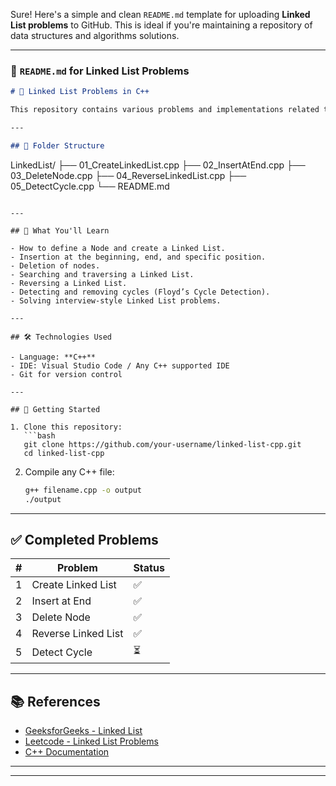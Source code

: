 Sure! Here's a simple and clean `README.md` template for uploading **Linked List problems** to GitHub. This is ideal if you're maintaining a repository of data structures and algorithms solutions.

---

### 📄 `README.md` for Linked List Problems

```markdown
# 🔗 Linked List Problems in C++

This repository contains various problems and implementations related to **Linked Lists** using **C++**. It includes basic structures, problem-specific functions, and detailed explanations for better understanding.

---

## 📁 Folder Structure

```
LinkedList/
├── 01_CreateLinkedList.cpp
├── 02_InsertAtEnd.cpp
├── 03_DeleteNode.cpp
├── 04_ReverseLinkedList.cpp
├── 05_DetectCycle.cpp
└── README.md
```

---

## 📌 What You'll Learn

- How to define a Node and create a Linked List.
- Insertion at the beginning, end, and specific position.
- Deletion of nodes.
- Searching and traversing a Linked List.
- Reversing a Linked List.
- Detecting and removing cycles (Floyd’s Cycle Detection).
- Solving interview-style Linked List problems.

---

## 🛠️ Technologies Used

- Language: **C++**
- IDE: Visual Studio Code / Any C++ supported IDE
- Git for version control

---

## 🚀 Getting Started

1. Clone this repository:
   ```bash
   git clone https://github.com/your-username/linked-list-cpp.git
   cd linked-list-cpp
   ```

2. Compile any C++ file:
   ```bash
   g++ filename.cpp -o output
   ./output
   ```

---

## ✅ Completed Problems

| #  | Problem                          | Status |
|----|----------------------------------|--------|
| 1  | Create Linked List               | ✅     |
| 2  | Insert at End                    | ✅     |
| 3  | Delete Node                      | ✅     |
| 4  | Reverse Linked List              | ✅     |
| 5  | Detect Cycle                     | ⏳     |

---

## 📚 References

- [GeeksforGeeks - Linked List](https://www.geeksforgeeks.org/data-structures/linked-list/)
- [Leetcode - Linked List Problems](https://leetcode.com/tag/linked-list/)
- [C++ Documentation](https://cplusplus.com/)

---

---

